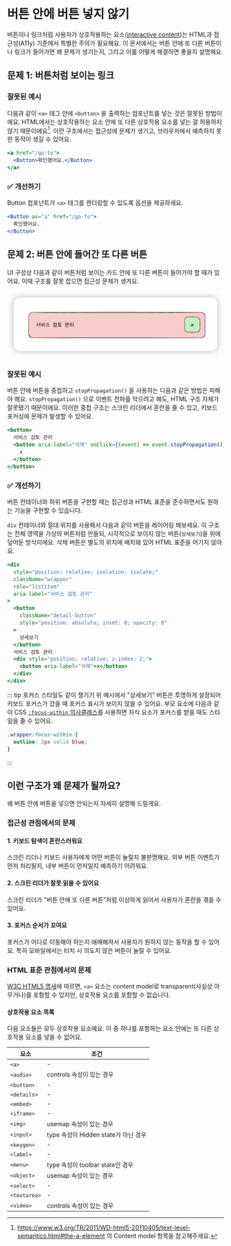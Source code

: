 # 버튼 안에 버튼 넣지 않기

버튼이나 링크처럼 사용자가 상호작용하는 요소([interactive content](https://www.w3.org/TR/2011/WD-html5-20110405/content-models.html#interactive-content))는 HTML과 접근성(A11y) 기준에서 특별한 주의가 필요해요. 이 문서에서는 버튼 안에 또 다른 버튼이나 링크가 들어가면 왜 문제가 생기는지, 그리고 이를 어떻게 해결하면 좋을지 설명해요.

## 문제 1: 버튼처럼 보이는 링크

### 잘못된 예시

다음과 같이 `<a>` 태그 안에 `<button>` 을 출력하는 컴포넌트를 넣는 것은 잘못된 방법이에요. HTML에서는 상호작용하는 요소 안에 또 다른 상호작용 요소를 넣는 걸 허용하지 않기 때문이에요[^1]. 이런 구조에서는 접근성에 문제가 생기고, 브라우저에서 예측하지 못한 동작이 생길 수 있어요.

[^1]: https://www.w3.org/TR/2011/WD-html5-20110405/text-level-semantics.html#the-a-element 의 Content model 항목을 참고해주세요.

```jsx
<a href="/go-to">
  <Button>확인했어요.</Button>
</a>
```

### ✅ 개선하기

Button 컴포넌트가 `<a>` 태그를 렌더링할 수 있도록 옵션을 제공하세요.

```jsx
<Button as="a" href="/go-to">
  확인했어요.
</Button>
```

## 문제 2: 버튼 안에 들어간 또 다른 버튼

UI 구성상 다음과 같이 버튼처럼 보이는 카드 안에 또 다른 버튼이 들어가야 할 때가 있어요. 이때 구조를 잘못 잡으면 접근성 문제가 생겨요.

![카드 UI 패턴 예시](../images/button-inside-button.png)

### 잘못된 예시

버튼 안에 버튼을 중첩하고 `stopPropagation()` 을 사용하는 다음과 같은 방법은 피해야 해요. `stopPropagation()` 으로 이벤트 전파를 막으려고 해도, HTML 구조 자체가 잘못됐기 때문이에요. 이러한 중첩 구조는 스크린 리더에서 혼란을 줄 수 있고, 키보드 포커싱에 문제가 발생할 수 있어요.

```jsx
<button>
  서비스 검토 관리
  <button aria-label="삭제" onClick={(event) => event.stopPropagation()}>
    x
  </button>
</button>
```

### ✅ 개선하기

버튼 컨테이너와 하위 버튼을 구현할 때는 접근성과 HTML 표준을 준수하면서도 원하는 기능을 구현할 수 있습니다.

`div` 컨테이너와 절대 위치를 사용해서 다음과 같이 버튼을 레이어링 해보세요. 이 구조는 전체 영역을 가상의 버튼처럼 만들되, 시각적으로 보이지 않는 버튼(`상세보기`)을 위에 덮어둔 방식이에요. 삭제 버튼은 별도의 위치에 배치돼 있어 HTML 표준을 어기지 않아요.

```jsx
<div
  style="position: relative; isolation: isolate;"
  className="wrapper"
  role="listitem"
  aria-label="서비스 검토 관리"
>
  <button
    className="detail-button"
    style="position: absolute; inset: 0; opacity: 0"
  >
    상세보기
  </button>
  서비스 검토 관리
  <div style="position: relative; z-index: 2;">
    <button aria-label="삭제">x</button>
  </div>
</div>
```

::: tip 포커스 스타일도 같이 챙기기
위 예시에서 "상세보기" 버튼은 투명하게 설정되어 키보드 포커스가 갔을 때 포커스 표시가 보이지 않을 수 있어요. 부모 요소에 다음과 같이 CSS [`:focus-within` 의사클래스](https://developer.mozilla.org/ko/docs/Web/CSS/:focus-within)를 사용하면 자식 요소가 포커스를 받을 때도 스타일을 줄 수 있어요.

```css
.wrapper:focus-within {
  outline: 2px solid blue;
}
```

:::

## 이런 구조가 왜 문제가 될까요?

왜 버튼 안에 버튼을 넣으면 안되는지 자세히 설명해 드릴게요.

### 접근성 관점에서의 문제

#### 1. 키보드 탐색이 혼란스러워요

스크린 리더나 키보드 사용자에게 어떤 버튼이 눌릴지 불분명해요. 외부 버튼 이벤트가 먼저 처리될지, 내부 버튼이 먼저일지 예측하기 어려워요.

#### 2. 스크린 리더가 잘못 읽을 수 있어요

스크린 리더가 "버튼 안에 또 다른 버튼"처럼 이상하게 읽어서 사용자가 혼란을 겪을 수 있어요.

#### 3. 포커스 순서가 꼬여요

포커스가 어디로 이동해야 하는지 애매해져서 사용자가 원하지 않는 동작을 할 수 있어요. 특히 모바일에서는 터치 시 의도치 않은 버튼이 눌릴 수 있어요.

### HTML 표준 관점에서의 문제

[W3C HTML5 명세](https://www.w3.org/TR/2011/WD-html5-author-20110809/the-a-element.html)에 따르면, `<a>` 요소는 content model로 transparent(사실상 아무거나)를 포함할 수 있지만, 상호작용 요소를 포함할 수 없습니다.

#### 상호작용 요소 목록

다음 요소들은 모두 상호작용 요소예요. 이 중 하나를 포함하는 요소 안에는 또 다른 상호작용 요소를 넣을 수 없어요.

| 요소         | 조건                                 |
| ------------ | ------------------------------------ |
| `<a>`        | -                                    |
| `<audio>`    | controls 속성이 있는 경우            |
| `<button>`   | -                                    |
| `<details>`  | -                                    |
| `<embed>`    | -                                    |
| `<iframe>`   | -                                    |
| `<img>`      | usemap 속성이 있는 경우              |
| `<input>`    | type 속성이 Hidden state가 아닌 경우 |
| `<keygen>`   | -                                    |
| `<label>`    | -                                    |
| `<menu>`     | type 속성이 toolbar state인 경우     |
| `<object>`   | usemap 속성이 있는 경우              |
| `<select>`   | -                                    |
| `<textarea>` | -                                    |
| `<video>`    | controls 속성이 있는 경우            |

